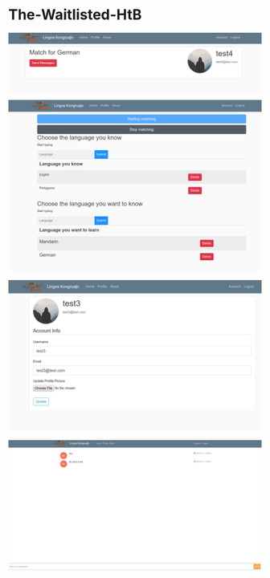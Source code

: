 # The-Waitlisted-HtB




![alt text](https://github.com/GavinPHR/The-Waitlisted-HtB/blob/master/Lingva%20screenshot2.png)





![alt text](https://github.com/GavinPHR/The-Waitlisted-HtB/blob/master/Lingva%20screenshot3.png)





![alt text](https://github.com/GavinPHR/The-Waitlisted-HtB/blob/master/Lingva%20screenshot4.png)




![alt text](https://github.com/GavinPHR/The-Waitlisted-HtB/blob/master/Lingva%20screenshot1.png)

